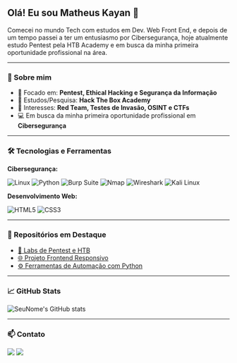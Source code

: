 ## Olá! Eu sou Matheus Kayan 👋 

Comecei no mundo Tech com estudos em Dev. Web Front End, e depois de um tempo passei a ter um entusiasmo por Cibersegurança, hoje atualmente estudo Pentest pela HTB Academy e em busca da minha primeira oportunidade profissional na área.

---

### 💼 Sobre mim

- 🎯 Focado em: **Pentest, Ethical Hacking e Segurança da Informação**
- 🌱 Estudos/Pesquisa: **Hack The Box Academy**
- 🧠 Interesses: **Red Team, Testes de Invasão, OSINT e CTFs**
- 💻 Em busca da minha primeira oportunidade profissional em **Cibersegurança**

---

### 🛠️ Tecnologias e Ferramentas

**Cibersegurança:**

![Linux](https://img.shields.io/badge/-Linux-FCC624?style=flat&logo=linux&logoColor=black)
![Python](https://img.shields.io/badge/-Python-3776AB?style=flat&logo=python&logoColor=white)
![Burp Suite](https://img.shields.io/badge/-Burp%20Suite-FF6600?style=flat&logo=burpsuite&logoColor=white)
![Nmap](https://img.shields.io/badge/-Nmap-004170?style=flat)
![Wireshark](https://img.shields.io/badge/-Wireshark-1679A7?style=flat&logo=wireshark&logoColor=white)
![Kali Linux](https://img.shields.io/badge/-Kali%20Linux-268BEB?style=flat&logo=kalilinux&logoColor=white)

**Desenvolvimento Web:**

![HTML5](https://img.shields.io/badge/-HTML5-E34F26?style=flat&logo=html5&logoColor=white)
![CSS3](https://img.shields.io/badge/-CSS3-1572B6?style=flat&logo=css3&logoColor=white)

---

### 📂 Repositórios em Destaque

- [🔐 Labs de Pentest e HTB](https://github.com/seuusuario/lab-pentest)
- [🌐 Projeto Frontend Responsivo](https://github.com/seuusuario/frontend-projeto)
- [⚙️ Ferramentas de Automação com Python](https://github.com/seuusuario/py-scripts)

---

### 📈 GitHub Stats

![SeuNome's GitHub stats](https://github-readme-stats.vercel.app/api?username=**SEU_USUARIO**&show_icons=true&theme=dracula)

---

### 📫 Contato

<a href = "mailto:matheuskayansf@gmail.com" alt="Gmail"><img src="https://img.shields.io/badge/-Gmail-ea4335?style=for-the-badge&labelColor=ea4335&logo=gmail&logoColor=white" target="_blank"></a>
  <a href="https://www.linkedin.com/in/mattheuskayan97/" target="_blank"><img src="https://img.shields.io/badge/-LinkedIn-%230077B5?style=for-the-badge&logo=linkedin&logoColor=white" target="_blank"></a> 
